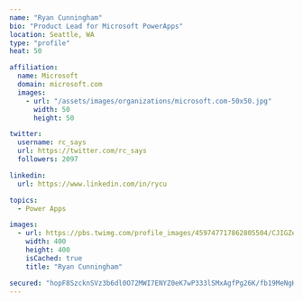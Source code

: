 ```yaml
---
name: "Ryan Cunningham"
bio: "Product Lead for Microsoft PowerApps"
location: Seattle, WA
type: "profile"
heat: 50

affiliation:
  name: Microsoft
  domain: microsoft.com
  images:
    - url: "/assets/images/organizations/microsoft.com-50x50.jpg"
      width: 50
      height: 50

twitter:
  username: rc_says
  url: https://twitter.com/rc_says
  followers: 2097

linkedin:
  url: https://www.linkedin.com/in/rycu

topics:
  - Power Apps

images:
  - url: https://pbs.twimg.com/profile_images/459747717862805504/CJIGZejd_400x400.png
    width: 400
    height: 400
    isCached: true
    title: "Ryan Cunningham"

secured: "hopF8SzcknSVz3b6dl0O72MWI7ENYZ0eK7wP333lSMxAgfPg26K/fb19MeNgHr1zN+HCD4TpS3+zxgDUu0LfiuSZN0tNvYkd7vn6scjC9cEpJ7vQ6didmGUMK3+rlbBZ6doymeXb3X4Hok8yymANl1V00yfXCLljfjVQl7F8dFoS/vo7i0jcQTub0xLu8FX1fFanXjl8b1HPuQrQEeAiEfNPZeoLcWedWiDfybWPTHXPd2G+KiYMtI7w6tHLZcrR6M1kEBEQobhMmqgBURyPgluKpq48nsDWq3SmvcJ+M7wlHstNMNmQJ6pz01r3KtfQNZUvbdonF+z+dv2lz2kx/UfsQxSzwTpHCld5RMShadMWGiZb1LLaLa06frU+gNj9mbY1DSe7T/gY/5KtwxqjBS6TqWaceJ7nnjm+q1/2/iQ=;DlewRcQI5axPqhbz2YETlA=="
---
```



